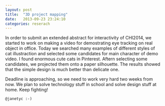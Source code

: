 ```yaml
---
layout: post
title:  "3D project mapping"
date:   2013-09-23 23:24:10
categories: reserach
---
```

In order to submit an extended abstract for interactivity of CHI2014, we started to work on making a video for demostrating eye tracking on real object in office. Today we searched many examples of different styles of cat illustraction and selected some candidates for main character of demo video. I found enormous cute cats in Pinterest. Aftern selecting some candidates, we projected them onto a paper silhouette. The results showed that the simple design is much better than delicate one.

Deadline is approaching, so we need to work very hard two weeks from now. We plan to solve technology stuff in school and solve design stuff at home. Keep fighting!

`@janetyc :-)`

